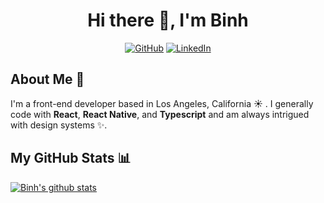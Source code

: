 <h1 align="center">Hi there 👋, I'm Binh</h1>

<p align="center">
  <a href="https://github.com/binhxn"><img src="https://visitor-badge.laobi.icu/badge?page_id=binhxn.binhxn" alt="GitHub"></a>
  <a href="https://www.linkedin.com/in/binhxnguyen"><img src="https://img.shields.io/badge/-binhxnguyen-0072b1?logo=Linkedin&logoColor=white" alt="LinkedIn"></a>
</p>

## About Me 🌠
I'm a front-end developer based in Los Angeles, California ☀️ . I generally code with **React**, **React Native**, and **Typescript** and am always intrigued with design systems ✨.


## My GitHub Stats 📊
[![Binh's github stats](https://github-readme-stats.vercel.app/api?username=binhxn)](https://github.com/binhxn/github-readme-stats)

<!--
**binhxn/binhxn** is a ✨ _special_ ✨ repository because its `README.md` (this file) appears on your GitHub profile.

Here are some ideas to get you started:

- 🔭 I’m currently working on ...
- 🌱 I’m currently learning ...
- 👯 I’m looking to collaborate on ...
- 🤔 I’m looking for help with ...
- 💬 Ask me about ...
- 📫 How to reach me: ...
- 😄 Pronouns: ...
- ⚡ Fun fact: ...
-->

